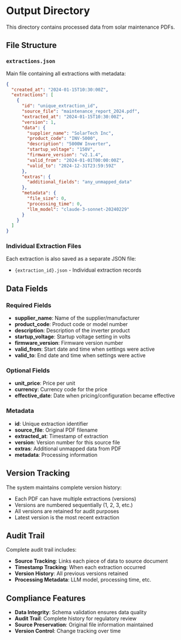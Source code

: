 # Output Directory

This directory contains processed data from solar maintenance PDFs.

## File Structure

### `extractions.json`
Main file containing all extractions with metadata:
```json
{
  "created_at": "2024-01-15T10:30:00Z",
  "extractions": [
    {
      "id": "unique_extraction_id",
      "source_file": "maintenance_report_2024.pdf",
      "extracted_at": "2024-01-15T10:30:00Z",
      "version": 1,
      "data": {
        "supplier_name": "SolarTech Inc",
        "product_code": "INV-5000",
        "description": "5000W Inverter",
        "startup_voltage": "150V",
        "firmware_version": "v2.1.4",
        "valid_from": "2024-01-01T00:00:00Z",
        "valid_to": "2024-12-31T23:59:59Z"
      },
      "extras": {
        "additional_fields": "any_unmapped_data"
      },
      "metadata": {
        "file_size": 0,
        "processing_time": 0,
        "llm_model": "claude-3-sonnet-20240229"
      }
    }
  ]
}
```

### Individual Extraction Files
Each extraction is also saved as a separate JSON file:
- `{extraction_id}.json` - Individual extraction records

## Data Fields

### Required Fields
- **supplier_name**: Name of the supplier/manufacturer
- **product_code**: Product code or model number
- **description**: Description of the inverter product
- **startup_voltage**: Startup voltage setting in volts
- **firmware_version**: Firmware version number
- **valid_from**: Start date and time when settings were active
- **valid_to**: End date and time when settings were active

### Optional Fields
- **unit_price**: Price per unit
- **currency**: Currency code for the price
- **effective_date**: Date when pricing/configuration became effective

### Metadata
- **id**: Unique extraction identifier
- **source_file**: Original PDF filename
- **extracted_at**: Timestamp of extraction
- **version**: Version number for this source file
- **extras**: Additional unmapped data from PDF
- **metadata**: Processing information

## Version Tracking

The system maintains complete version history:
- Each PDF can have multiple extractions (versions)
- Versions are numbered sequentially (1, 2, 3, etc.)
- All versions are retained for audit purposes
- Latest version is the most recent extraction

## Audit Trail

Complete audit trail includes:
- **Source Tracking**: Links each piece of data to source document
- **Timestamp Tracking**: When each extraction occurred
- **Version History**: All previous versions retained
- **Processing Metadata**: LLM model, processing time, etc.

## Compliance Features

- **Data Integrity**: Schema validation ensures data quality
- **Audit Trail**: Complete history for regulatory review
- **Source Preservation**: Original file information maintained
- **Version Control**: Change tracking over time 